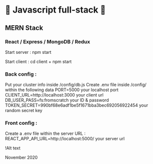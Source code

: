 # 🚀 Javascript full-stack 🚀
## MERN Stack
### React / Express / MongoDB / Redux
Start server : npm start

Start client : cd client + npm start

### Back config :
Put your cluster info inside /config/db.js
Create .env file inside /config/ within the following data
PORT=5000 your localhost port
CLIENT_URL=http://localhost:3000 your client url
DB_USER_PASS=fs:fromscratch your ID & password
TOKEN_SECRET=990bf68e6adf1be5f1671bba3bec692056922454 your random secret key
### Front config :
Create a .env file within the server URL :
REACT_APP_API_URL=http://localhost:5000/ your server url

!Alt text

November 2020